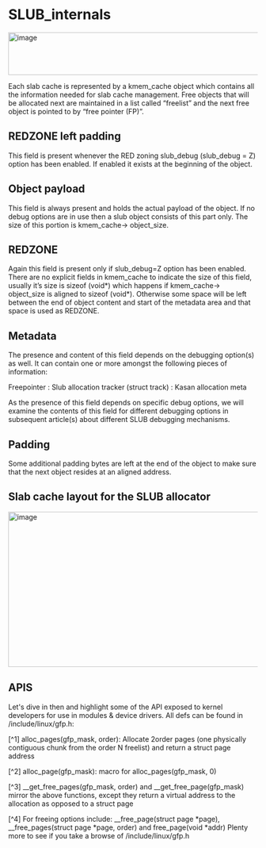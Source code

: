# SLUB_internals

<img width="860" height="86" alt="image" src="https://github.com/user-attachments/assets/697e223b-96c6-48b1-9e3c-8f920fc2bebd" />

Each slab cache is represented by a kmem_cache object which contains all the information needed for slab cache management.
Free objects that will be allocated next are maintained in a list called “freelist” and the next free object is pointed to by “free pointer (FP)”.

## REDZONE left padding
This field is present whenever the RED zoning slub_debug (slub_debug = Z) option has been enabled. If enabled it exists at the beginning of the object.

## Object payload
This field is always present and holds the actual payload of the object. If no debug options are in use then a slub object consists of this part only. The size of this portion is kmem_cache→ object_size.

## REDZONE

Again this field is present only if slub_debug=Z option has been enabled. There are no explicit fields in kmem_cache to indicate the size of this field, usually it’s size is sizeof (void*) which happens if kmem_cache→ object_size is aligned to sizeof (void*). Otherwise some space will be left between the end of object content and start of the metadata area and that space is used as REDZONE. 

## Metadata

The presence and content of this field depends on the debugging option(s) as well. It can contain one or more amongst the following pieces of information:

Freepointer : Slub allocation tracker (struct track) : Kasan allocation meta

As the presence of this field depends on specific debug options, we will examine the contents of this field for different debugging options in subsequent article(s) about different SLUB debugging mechanisms.

## Padding
Some additional padding bytes are left at the end of the object to make sure that the next object resides at an aligned address.

## Slab cache layout for the SLUB allocator

<img width="680" height="313" alt="image" src="https://github.com/user-attachments/assets/a7ffe09c-062a-47c6-8337-451101e53c33" />

## APIS

Let's dive in then and highlight some of the API exposed to kernel developers for use in modules & device drivers. All defs can be found in /include/linux/gfp.h:  

[^1] alloc_pages(gfp_mask, order): Allocate 2order pages (one physically contiguous chunk from the order N freelist) and return a struct page address

[^2] alloc_page(gfp_mask): macro for alloc_pages(gfp_mask, 0)

[^3] __get_free_pages(gfp_mask, order) and __get_free_page(gfp_mask) mirror the above functions, except they return a virtual address to the allocation as opposed to a struct page

[^4] For freeing options include: __free_page(struct page *page), __free_pages(struct page *page, order) and free_page(void *addr)
Plenty more to see if you take a browse of /include/linux/gfp.h
